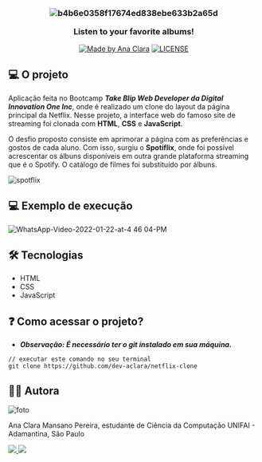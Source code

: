 <h3 align="center">
 <br>
 
 ![b4b6e0358f17674ed838ebe633b2a65d](https://user-images.githubusercontent.com/57874018/150651350-6ef57e35-216f-45df-9c8f-f04ee126c15b.png)
  <p align="center"> Listen to your favorite albums! </p>
</h3>

<p align="center">
 <a href="https://www.linkedin.com/in/ana-clara-mansano-5051011ab/"><img alt="Made by Ana Clara" src="https://img.shields.io/badge/made%20by-Ana Clara Mansano-%23fc8406"></a>
 <a href="LICENSE"><img alt="LICENSE" src="https://img.shields.io/badge/license-MIT-%23fc8406"></a>
</p>


 
## 💻 O projeto

Aplicação feita no Bootcamp ***Take Blip Web Developer da Digital Innovation One Inc***, onde é realizado um clone do layout da página principal da Netflix. Nesse projeto, a interface web do famoso site de streaming foi clonada com **HTML**, **CSS** e **JavaScript**.

O desfio proposto consiste em aprimorar a página com as preferências e gostos de cada aluno. Com isso, surgiu o **Spotiflix**, onde foi possível acrescentar os álbuns disponíveis em outra grande plataforma streaming que é o Spotify. O catálogo de filmes foi substituído por álbuns.

![spotflix](https://user-images.githubusercontent.com/57874018/150653047-01b7cbd3-b971-4c72-ae2a-434526814645.png)


## 💻 Exemplo de execução
![WhatsApp-Video-2022-01-22-at-4 46 04-PM](https://user-images.githubusercontent.com/57874018/150653392-25ebe882-8819-4ecf-b850-e3fc9f33ea82.gif)

## 🛠️ Tecnologias 

- HTML
- CSS
- JavaScript

## ❓ Como acessar o projeto?
- ***Observação: É necessário ter o git instalado em sua máquina.***
```
// executar este comando no seu terminal
git clone https://github.com/dev-aclara/netflix-clone
```

## 👩‍💻 Autora

![foto](https://user-images.githubusercontent.com/57874018/149634003-6d5be3b7-bbbd-47aa-8bf0-06157bd42dca.png)

Ana Clara Mansano Pereira, estudante de Ciência da Computação UNIFAI - Adamantina, São Paulo

<a href="https://www.linkedin.com/in/ana-clara-mansano-5051011ab/"><img src="https://img.shields.io/badge/LinkedIn-0077B5?style=for-the-badge&logo=linkedin&logoColor=white">
</a>
<a href="https://github.com/dev-aclara"><img src="https://img.shields.io/badge/GitHub-100000?style=for-the-badge&logo=github&logoColor=white">
</a>
